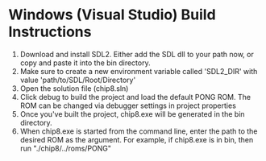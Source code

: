 # Windows (Visual Studio) Build Instructions

1. Download and install SDL2. Either add the SDL dll to your path now, or copy and paste it into the bin directory.
2. Make sure to create a new environment variable called 'SDL2_DIR' with value 'path/to/SDL/Root/Directory'
3. Open the solution file (chip8.sln)
4. Click debug to build the project and load the default PONG ROM. The ROM can be changed via debugger settings in project properties
5. Once you've built the project, chip8.exe will be generated in the bin directory.
6. When chip8.exe is started from the command line, enter the path to the desired ROM as the argument. For example, if chip8.exe is in bin, then run "./chip8/../roms/PONG"
